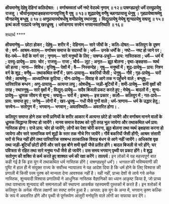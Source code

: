 **क्षीयमाणेषु देहेषु देहिनां कलिदोषत: ।** **वर्णाश्रमवतां धर्मे नष्टे वेदपथे नृणाम् ॥ १२॥** **पाषण्डप्रचुरे धर्मे दस्युप्रायेषु राजसु ।** **चौर्यानृतवृथाङ्क्षहसानानावृत्तिषु वै नृषु ॥ १३॥** **शूद्रप्रायेषु वर्णेषु च्छागप्रायासु धेनुषु ।** **गृहप्रायेष्वाश्रमेषु यौनप्रायेषु बन्धुषु ॥ १४॥** **अणुप्रायास्वोषधीषु शमीप्रायेषु स्थास्नुषु ।** **विद्युत्प्रायेषु मेघेषु शून्यप्रायेषु सद्मसु ॥ १५॥** **इत्थं कलौ गतप्राये जनेषु खरधॢमषु ।** **धर्मत्राणाय सत्त्वेन भगवानवतरिष्यति ॥ १६॥** 

शब्दार्थ **** 

**क्षीयमाणेषु—** **छोटा होकर** **; देहेषु—** **शरीर में** **; देहिनाम्—** **सारे जीवों के** **; कलि-दोषत:—** **कलियुग के दूषण से** **; वर्ण-** **आश्रम-वताम्—** **वर्णाश्रम समाज के सदस्यों के** **; धर्मे—** **उनके धर्मों के** **; नष्टे—** **नष्ट हो जाने पर** **; वेद-पथे—** **वेदों के मार्ग** **पर** **; नृणाम्—** **सारे मनुष्यों के लिए** **; पाषण्ड-प्रचुरे—** **प्राय: नास्तिकता** **; धर्मे—** **धर्म में** **; दस्यु-प्रायेषु—** **प्राय: चोर** **; राजसु—** **राजा** **; चौर्य—** **लूट** **; अनृत—** **झूठ बोलना** **; वृथा-ङ्क्षहसा—** **व्यर्थ की हत्या** **; नाना—** **विविध** **; वृत्तिषु—** **पेशों में** **; वै—** **निस्सन्देह** **;** **नृषु—** **मनुष्यों में** **; शूद्र-प्रायेषु—** **प्राय: निश्न वर्ग के शूद्र** **; वर्णेषु—** **तथाकथित वर्णों में** **; छाग-प्रायासु—** **बकरियों जैसी** **;** **धेनुषु—** **गौवें** **; गृह-प्रायेषु—** **घरों जैसे** **; आश्रमेषु—** **आध्यात्मिक कुटिया** **; यौन-प्रायेषु—** **विवाह से आगे तक न पहुँचने** **वाले** **; बन्धुषु—** **पारिवारिक बन्धन** **; अणु-प्रायासु—** **अत्यन्त लघु** **; ओषधीषु—** **जड़ी-बूटियों में** **; शमी-प्रायेषु—** **शमी वृक्षों** **की तरह** **; स्थास्नुषु—** **सारे वृक्षों में** **; विद्युत्-प्रायेषु—** **सदैव बिजली प्रकट करते हुए** **; मेघेषु—** **बादलों में** **; शून्य-प्रायेषु—** **धाॢमक जीवन से शून्य** **; सद्मसु—** **घरों में** **; इत्थम्—** **इस प्रकार** **; कलौ—** **कलियुग में** **; गत-प्राये—** **प्राय: समाप्त हुए** **;** **जनेषु—** **लोगों में** **; खर-धॢमषु—** **गधों जैसे गुणों वाले** **; धर्म-त्राणाय—** **धर्म के उद्धार हेतु** **; सत्त्वेन—** **सतोगुण में** **;** **भगवान्—** **भगवान्** **; अवतरिष्यति—** **अवतरित होगा।** **.** 

**कलियुग समाप्त होने तक सभी प्राणियों के शरीर आकार में अत्यन्त छोटे हो जायेंगे** **और वर्णाश्रम मानने वालों के धाॢमक सिद्धान्त विनष्ट हो जायेंगे। मानव समाज वेदपथ को** **पूरी तरह भूल जायेगा और तथाकथित धर्म प्राय: नास्तिक होगा। राजे प्राय: चोर हो जायेंगे;** **लोगों का पेशा चोरी करना, झूठ बोलना तथा व्यर्थ ङ्क्षहसा करना हो जायेगा और सारे** **सामाजिक वर्ण शूद्रों के स्तर तक नीचे गिर जायेंगे। गौवें बकरियों जैसी होंगी; आश्रम** **संसारी घरों से भिन्न नहीं होंगे तथा पारिवारिक सश्बन्ध तात्कालिक विवाह बंधन से आगे** **नहीं जायेंगे। अधिकांश वृक्ष तथा जड़ी-बूटियाँ छोटी होंगी और सारे वृक्ष बौने शमी वृक्षों** **जैसे प्रतीत होंगे। बादल बिजली से भरे होंगे; घर पवित्रता से रहित तथा सारे मनुष्य गधों जैसे** **हो जायेंगे। उस समय भगवान् पृथ्वी पर प्रकट होंगे। वे शुद्ध सतोगुण की शक्ति से कर्म** **करते हुए शाश्वत धर्म की रक्षा करेंगे।** **तात्पर्य :** इन लोकों में यह महत्त्वपूर्ण बात कही गई है कि इस युग में तथाकथित धर्म नास्तिक होंगे ( *पाषण्डप्रचुरे धर्मे* )। *भागवत* की भविष्यवाणी की पुष्टि में हाल ही में संयुक्त राज्य के सर्वोच्च न्यायालय ने यह आदेश दिया है कि धर्म होने के लिए विश्वास की प्रणाली में किसी परम पुरुष को मान्यता देना आवश्यक नहीं है। यही नहीं, प्राच्य देशों से लाये गये अनेक नास्तिक, शून्यवादी विश्वास प्रणालियों ने आधुनिक नास्तिक वैज्ञानिकों का ध्यान आकृष्ट किया है, जो प्राच्य तथा पाश्चात्य शून्यवाद की समानताओं की स्थापना आकर्षक रहस्यमयी पुस्तकों में करते हैं। इन श्लोकों में कलियुग के अनेक नीरस लक्षणों का स्पष्ट वर्णन हुआ है। अन्तत: इस युग के अन्त में, भगवान् कृष्ण कल्कि के रूप में अवतरित होंगे और पृथ्वी से पूर्णरूपेण आसुरी मनोवृत्ति वाले लोगों का सफाया कर देंगे।  